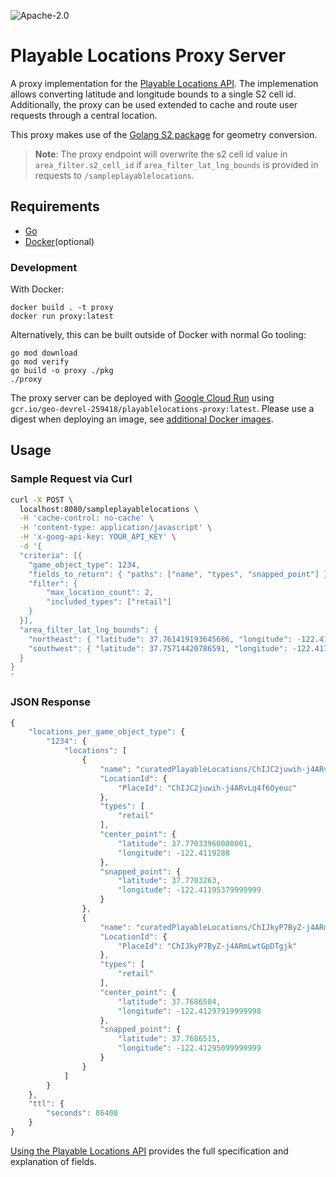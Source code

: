 ![Apache-2.0](https://img.shields.io/badge/license-Apache-blue)

# Playable Locations Proxy Server

A proxy implementation for the [Playable Locations API]. The implemenation allows converting latitude and longitude bounds to a single S2 cell id. Additionally, the proxy can be used extended to cache and route user requests through a central location.

This proxy makes use of the [Golang S2 package](https://github.com/golang/geo) for geometry conversion.

> **Note**: The proxy endpoint will overwrite the s2 cell id value in `area_filter.s2_cell_id` if `area_filter_lat_lng_bounds` is provided in requests to `/sampleplayablelocations`.

## Requirements
- [Go](https://golang.org/doc/install)
- [Docker](https://docs.docker.com/install/)(optional)

### Development

With Docker:

```
docker build . -t proxy
docker run proxy:latest
```

Alternatively, this can be built outside of Docker with normal Go tooling:
```
go mod download
go mod verify
go build -o proxy ./pkg
./proxy
```

The proxy server can be deployed with [Google Cloud Run](https://cloud.google.com/run/docs/deploying) using `gcr.io/geo-devrel-259418/playablelocations-proxy:latest`. Please use a digest when deploying an image, see [additional Docker images](https://console.cloud.google.com/gcr/images/geo-devrel-259418/GLOBAL/playablelocations-proxy?gcrImageListsize=30).

## Usage

### Sample Request via Curl

```sh
curl -X POST \
  localhost:8080/sampleplayablelocations \
  -H 'cache-control: no-cache' \
  -H 'content-type: application/javascript' \
  -H 'x-goog-api-key: YOUR_API_KEY' \
  -d '{
  "criteria": [{
  	"game_object_type": 1234,
  	"fields_to_return": { "paths": ["name", "types", "snapped_point"] },
  	"filter": {
  		"max_location_count": 2,
  		"included_types": ["retail"]
  	}
  }],
  "area_filter_lat_lng_bounds": {
    "northeast": { "latitude": 37.761419193645686, "longitude": -122.41189956665039 },
    "southwest": { "latitude": 37.75714420786591, "longitude": -122.41790771484375 }
  }
}
'

```
### JSON Response
```js
{
    "locations_per_game_object_type": {
        "1234": {
            "locations": [
                {
                    "name": "curatedPlayableLocations/ChIJC2juwih-j4ARvLq4f6Oyeuc",
                    "LocationId": {
                        "PlaceId": "ChIJC2juwih-j4ARvLq4f6Oyeuc"
                    },
                    "types": [
                        "retail"
                    ],
                    "center_point": {
                        "latitude": 37.77033960000001,
                        "longitude": -122.4119288
                    },
                    "snapped_point": {
                        "latitude": 37.7703263,
                        "longitude": -122.41195379999999
                    }
                },
                {
                    "name": "curatedPlayableLocations/ChIJkyP7ByZ-j4ARmLwtGpDTgjk",
                    "LocationId": {
                        "PlaceId": "ChIJkyP7ByZ-j4ARmLwtGpDTgjk"
                    },
                    "types": [
                        "retail"
                    ],
                    "center_point": {
                        "latitude": 37.7686504,
                        "longitude": -122.41297919999998
                    },
                    "snapped_point": {
                        "latitude": 37.7686515,
                        "longitude": -122.41295099999999
                    }
                }
            ]
        }
    },
    "ttl": {
        "seconds": 86400
    }
}
```
[Using the Playable Locations API](https://developers.google.com/maps/tt/games/using_playable_locations) provides the full specification and explanation of fields.

[Playable Locations API]: https://developers.google.com/maps/tt/games/overview_locations

